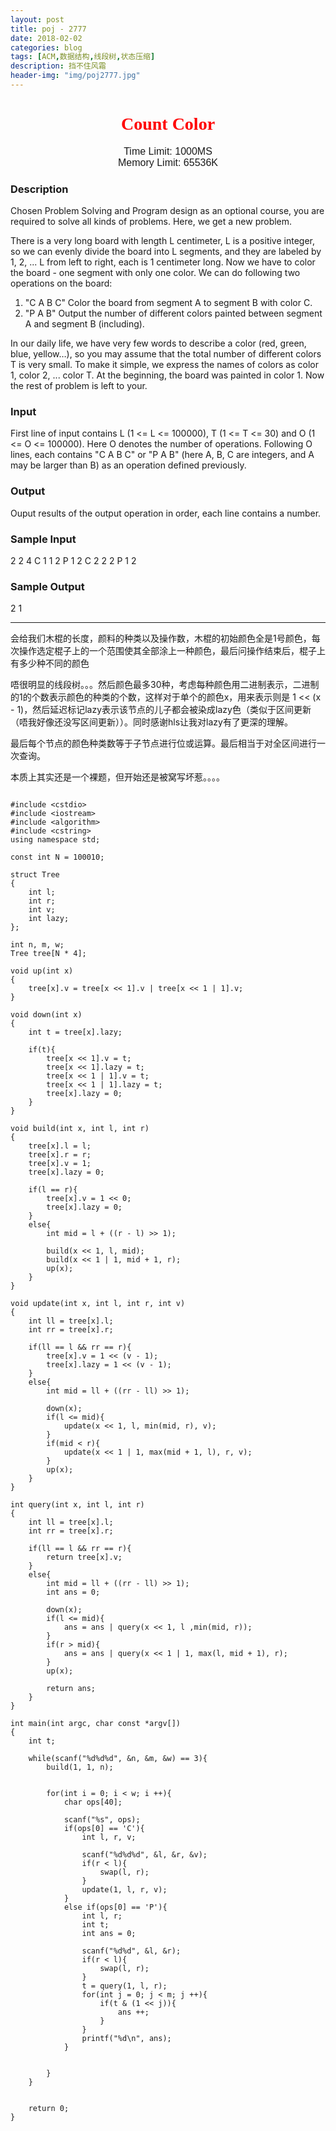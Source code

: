 ```yaml
---
layout: post
title: poj - 2777
date: 2018-02-02
categories: blog
tags: [ACM,数据结构,线段树,状态压缩]
description: 挡不住风霜
header-img: "img/poj2777.jpg"
---
```





<center><h1><font face="verdana" color="red"> Count Color </font></h1></center>

<center><font size="3" face="arial"> Time Limit: 1000MS </font></center>	 
<center><font size="3" face="arial"> Memory Limit: 65536K </font></center>	 	



### Description

Chosen Problem Solving and Program design as an optional course, you are required to solve all kinds of problems. Here, we get a new problem. 

There is a very long board with length L centimeter, L is a positive integer, so we can evenly divide the board into L segments, and they are labeled by 1, 2, ... L from left to right, each is 1 centimeter long. Now we have to color the board - one segment with only one color. We can do following two operations on the board: 

1. "C A B C" Color the board from segment A to segment B with color C. 
2. "P A B" Output the number of different colors painted between segment A and segment B (including). 

In our daily life, we have very few words to describe a color (red, green, blue, yellow…), so you may assume that the total number of different colors T is very small. To make it simple, we express the names of colors as color 1, color 2, ... color T. At the beginning, the board was painted in color 1. Now the rest of problem is left to your. 

### Input

First line of input contains L (1 <= L <= 100000), T (1 <= T <= 30) and O (1 <= O <= 100000). Here O denotes the number of operations. Following O lines, each contains "C A B C" or "P A B" (here A, B, C are integers, and A may be larger than B) as an operation defined previously.

### Output

Ouput results of the output operation in order, each line contains a number.

### Sample Input

2 2 4
C 1 1 2
P 1 2
C 2 2 2
P 1 2

### Sample Output

2
1



***
会给我们木棍的长度，颜料的种类以及操作数，木棍的初始颜色全是1号颜色，每次操作选定棍子上的一个范围使其全部涂上一种颜色，最后问操作结束后，棍子上有多少种不同的颜色




唔很明显的线段树。。。然后颜色最多30种，考虑每种颜色用二进制表示，二进制的1的个数表示颜色的种类的个数，这样对于单个的颜色x，用来表示则是 1 << (x - 1)，然后延迟标记lazy表示该节点的儿子都会被染成lazy色（类似于区间更新（唔我好像还没写区间更新））。同时感谢hls让我对lazy有了更深的理解。

最后每个节点的颜色种类数等于子节点进行位或运算。最后相当于对全区间进行一次查询。




本质上其实还是一个裸题，但开始还是被窝写坏惹。。。。


<pre><code>
#include &ltcstdio>  
#include &ltiostream>  
#include &ltalgorithm>  
#include &ltcstring>  
using namespace std;  
  
const int N = 100010;  
  
struct Tree  
{  
    int l;  
    int r;  
    int v;  
    int lazy;  
};  
  
int n, m, w;  
Tree tree[N * 4];  
  
void up(int x)  
{  
    tree[x].v = tree[x << 1].v | tree[x << 1 | 1].v;  
}  
  
void down(int x)  
{  
    int t = tree[x].lazy;  
  
    if(t){  
        tree[x << 1].v = t;  
        tree[x << 1].lazy = t;  
        tree[x << 1 | 1].v = t;  
        tree[x << 1 | 1].lazy = t;  
        tree[x].lazy = 0;  
    }  
}  
  
void build(int x, int l, int r)  
{  
    tree[x].l = l;  
    tree[x].r = r;  
    tree[x].v = 1;  
    tree[x].lazy = 0;  
  
    if(l == r){  
        tree[x].v = 1 << 0;  
        tree[x].lazy = 0;  
    }  
    else{  
        int mid = l + ((r - l) >> 1);  
  
        build(x << 1, l, mid);  
        build(x << 1 | 1, mid + 1, r);  
        up(x);  
    }  
}  
  
void update(int x, int l, int r, int v)  
{  
    int ll = tree[x].l;  
    int rr = tree[x].r;  
  
    if(ll == l && rr == r){  
        tree[x].v = 1 << (v - 1);  
        tree[x].lazy = 1 << (v - 1);  
    }  
    else{  
        int mid = ll + ((rr - ll) >> 1);  
  
        down(x);  
        if(l <= mid){  
            update(x << 1, l, min(mid, r), v);  
        }  
        if(mid < r){  
            update(x << 1 | 1, max(mid + 1, l), r, v);  
        }  
        up(x);  
    }  
}  
  
int query(int x, int l, int r)  
{  
    int ll = tree[x].l;  
    int rr = tree[x].r;  
  
    if(ll == l && rr == r){  
        return tree[x].v;  
    }  
    else{  
        int mid = ll + ((rr - ll) >> 1);  
        int ans = 0;  
  
        down(x);  
        if(l <= mid){  
            ans = ans | query(x << 1, l ,min(mid, r));  
        }  
        if(r > mid){  
            ans = ans | query(x << 1 | 1, max(l, mid + 1), r);  
        }  
        up(x);  
  
        return ans;  
    }  
}  
  
int main(int argc, char const *argv[])  
{  
    int t;  
  
    while(scanf("%d%d%d", &n, &m, &w) == 3){  
        build(1, 1, n);  
  
  
        for(int i = 0; i < w; i ++){  
            char ops[40];  
  
            scanf("%s", ops);  
            if(ops[0] == 'C'){  
                int l, r, v;  
  
                scanf("%d%d%d", &l, &r, &v);  
                if(r < l){  
                    swap(l, r);  
                }  
                update(1, l, r, v);  
            }  
            else if(ops[0] == 'P'){  
                int l, r;  
                int t;  
                int ans = 0;  
  
                scanf("%d%d", &l, &r);  
                if(r < l){  
                    swap(l, r);  
                }  
                t = query(1, l, r);  
                for(int j = 0; j < m; j ++){  
                    if(t & (1 << j)){  
                        ans ++;  
                    }  
                }  
                printf("%d\n", ans);  
            }  
  
  
        }  
    }  
  
  
    return 0;  
}  




